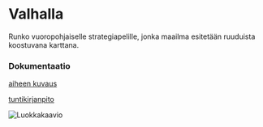 # Valhalla

Runko vuoropohjaiselle strategiapelille, jonka maailma esitetään ruuduista koostuvana karttana.

### Dokumentaatio

[aiheen kuvaus](dokumentointi/aiheenKuvausJaRakenne.md)

[tuntikirjanpito](dokumentointi/tuntikirjanpito.md)

![Luokkakaavio](/dokumentaatio/luokkaKaavio.jpg "Luokkakaavio")
